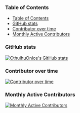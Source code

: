 
### Table of Contents

- [Table of Contents](#table-of-contents)
- [GitHub stats](#github-stats)
- [Contributor over time](#contributor-over-time)
- [Monthly Active Contributors](#monthly-active-contributors)

### GitHub stats

[![CthulhuOnIce's GitHub stats](https://github-readme-stats.vercel.app/api?username=CthulhuOnIce&theme=dark)](https://github.com/CthulhuOnIce/)

### Contributor over time

[![Contributor over time](https://contributor-graph-api.apiseven.com/contributors-svg?chart=contributorOverTime&repo=CthulhuOnIce/SS13-Codebases)](https://www.apiseven.com/en/contributor-graph?chart=contributorOverTime&repo=CthulhuOnIce/SS13-Codebases)

### Monthly Active Contributors

[![Monthly Active Contributors](https://contributor-graph-api.apiseven.com/contributors-svg?chart=contributorMonthlyActivity&repo=CthulhuOnIce/SS13-Codebases)](https://www.apiseven.com/en/contributor-graph?chart=contributorMonthlyActivity&repo=CthulhuOnIce/SS13-Codebases)
